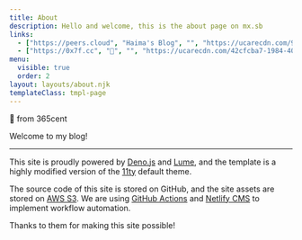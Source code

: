 ```yaml
---
title: About
description: Hello and welcome, this is the about page on mx.sb
links:
  - ["https://peers.cloud", "Haima's Blog", "", "https://ucarecdn.com/9d7807c0-dbe9-48c7-8a7f-c2ca0ace1ec9/peerscloud_clip.jpg"]
  - ["https://0x7f.cc", "🐑", "", "https://ucarecdn.com/42cfcba7-1984-406b-9a61-db734a06e3b9/0x7fcc_clip.jpg"]
menu:
  visible: true
  order: 2
layout: layouts/about.njk
templateClass: tmpl-page
---
```

👋 from 365cent

Welcome to my blog!

***

This site is proudly powered by [Deno.js](https://deno.land) and [Lume](https://lume.land), and the template is a highly modified version of the [11ty](https://www.11ty.dev) default theme.

The source code of this site is stored on GitHub, and the site assets are stored on [AWS S3](https://aws.amazon.com/s3/). We are using [GitHub Actions](https://github.com/features/actions) and [Netlify CMS](https://www.netlifycms.org) to implement workflow automation.

Thanks to them for making this site possible!
